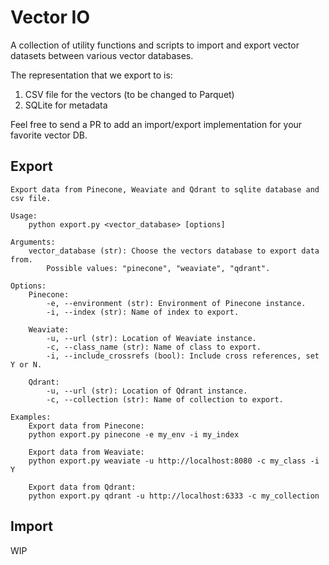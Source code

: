 # Vector IO

A collection of utility functions and scripts to import and export vector datasets between various vector databases.

The representation that we export to is:
1. CSV file for the vectors (to be changed to Parquet)
2. SQLite for metadata

Feel free to send a PR to add an import/export implementation for your favorite vector DB.

## Export

    Export data from Pinecone, Weaviate and Qdrant to sqlite database and csv file.

    Usage:
        python export.py <vector_database> [options]

    Arguments:
        vector_database (str): Choose the vectors database to export data from.
            Possible values: "pinecone", "weaviate", "qdrant".

    Options:
        Pinecone:
            -e, --environment (str): Environment of Pinecone instance.
            -i, --index (str): Name of index to export.

        Weaviate:
            -u, --url (str): Location of Weaviate instance.
            -c, --class_name (str): Name of class to export.
            -i, --include_crossrefs (bool): Include cross references, set Y or N.

        Qdrant:
            -u, --url (str): Location of Qdrant instance.
            -c, --collection (str): Name of collection to export.

    Examples:
        Export data from Pinecone:
        python export.py pinecone -e my_env -i my_index

        Export data from Weaviate:
        python export.py weaviate -u http://localhost:8080 -c my_class -i Y

        Export data from Qdrant:
        python export.py qdrant -u http://localhost:6333 -c my_collection

## Import

WIP

